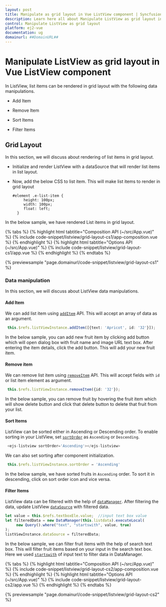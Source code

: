 ```yaml
---
layout: post
title: Manipulate as grid layout in Vue ListView component | Syncfusion
description: Learn here all about Manipulate ListView as grid layout in Syncfusion Vue ListView component of Syncfusion Essential JS 2 and more.
control: Manipulate ListView as grid layout 
platform: ej2-vue
documentation: ug
domainurl: ##DomainURL##
---
```


# Manipulate ListView as grid layout in Vue ListView component

In ListView, list items can be rendered in grid layout with the following data manipulations.

* Add Item

* Remove Item

* Sort Items

* Filter Items

## Grid Layout

In this section, we will discuss about rendering of list items in grid layout.

* Initialize and render ListView with a dataSource that will render list items in list layout.

* Now, add the below CSS to list item. This will make list items to render in grid layout

   ```
   #element .e-list-item {
        height: 100px;
        width: 100px;
        float: left; 
     }  
   ```

In the below sample, we have rendered List items in grid layout.

{% tabs %}
{% highlight html tabtitle="Composition API (~/src/App.vue)" %}
{% include code-snippet/listview/grid-layout-cs1/app-composition.vue %}
{% endhighlight %}
{% highlight html tabtitle="Options API (~/src/App.vue)" %}
{% include code-snippet/listview/grid-layout-cs1/app.vue %}
{% endhighlight %}
{% endtabs %}
        
{% previewsample "page.domainurl/code-snippet/listview/grid-layout-cs1" %}

### Data manipulation

In this section, we will discuss about ListView data manipulations.

#### Add Item

We can add list item using [`addItem`](https://ej2.syncfusion.com/vue/documentation/api/list-view/#additem) API. This will accept an array of data as an argument.

   ```ts
    this.$refs.listViewInstance.addItem([{text: 'Apricot', id: '32'}]);
   ```

In the below sample, you can add new fruit item by clicking add button which will open dialog box with fruit name and image URL text box. After entering the item details, click the add button. This will add your new fruit item.

#### Remove item

We can remove list item using [`removeItem`](https://ej2.syncfusion.com/vue/documentation/api/list-view/#removeitem) API. This will accept fields with `id` or list item element as argument.

   ```ts
    this.$refs.listViewInstance.removeItem({id: '32'});
   ```

In the below sample, you can remove fruit by hovering the fruit item which will show delete button and click that delete button to delete that fruit from your list.

#### Sort Items

ListView can be sorted either in Ascending or Descending order. To enable sorting in your ListView, set [`sortOrder`](https://ej2.syncfusion.com/vue/documentation/api/list-view/#sortorder) as `Ascending` or `Descending`.

   ```ts
    <ejs-listview sortOrder='Ascending'></ejs-listview>
   ```
We can also set sorting after component initialization.

   ```ts
    this.$refs.listViewInstance.sortOrder = 'Ascending'
   ```

In the below sample, we have sorted fruits in `Ascending` order. To sort it in descending, click on sort order icon and vice versa.

#### Filter Items

ListView data can be filtered with the help of [`dataManager`](https://ej2.syncfusion.com/vue/documentation/data/getting-started/). After filtering the data, update ListView [`dataSource`](https://ej2.syncfusion.com/vue/documentation/api/list-view/#datasource) with filtered data.

   ```ts
   let value = this.$refs.textboxEle.value;  //input text box value
   let filteredData = new DataManager(this.listdata).executeLocal(
        new Query().where("text", "startswith", value, true)
   );
   listViewInstance.dataSource = filteredData;
  ```

In the below sample, we can filter fruit items with the help of search text box. This will filter fruit items based on your input in the search text box. Here we used [`startswith`](https://ej2.syncfusion.com/documentation/data/querying#filter-operators) of input text to filter data in DataManager.

{% tabs %}
{% highlight html tabtitle="Composition API (~/src/App.vue)" %}
{% include code-snippet/listview/grid-layout-cs2/app-composition.vue %}
{% endhighlight %}
{% highlight html tabtitle="Options API (~/src/App.vue)" %}
{% include code-snippet/listview/grid-layout-cs2/app.vue %}
{% endhighlight %}
{% endtabs %}
        
{% previewsample "page.domainurl/code-snippet/listview/grid-layout-cs2" %}